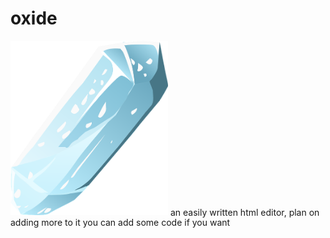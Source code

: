#  oxide
<img src = "logo.png" height = "50%" width = "50%"></img>
an easily written html editor, plan on adding more to it you can add some code if you want
